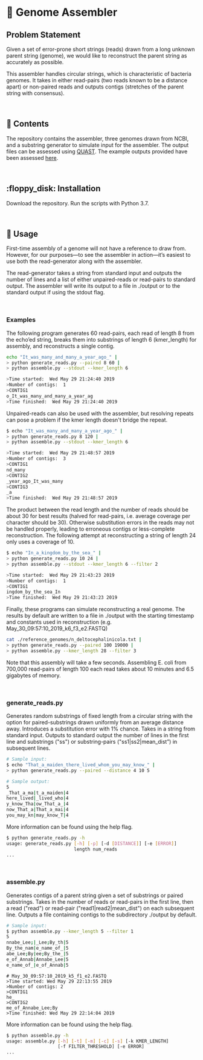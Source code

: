 # &#129516; Genome Assembler

## Problem Statement

Given a set of error-prone short strings (reads) drawn from a long unknown parent string (genome), we would like to reconstruct the parent string as accurately as possible.

This assembler handles circular strings, which is characteristic of bacteria genomes.  It takes in either read-pairs (two reads known to be a distance apart) or non-paired reads and outputs contigs (stretches of the parent string with consensus).

&nbsp;

## :open_file_folder: Contents

The repository contains the assembler, three genomes drawn from NCBI, and a substring generator to simulate input for the assembler. The output files can be assessed using [QUAST](http://quast.bioinf.spbau.ru/ "Quality Assessment Tool for Genome Assembly"). The example outputs provided have been assessed [here](http://quast.bioinf.spbau.ru/reports/30\_May\_2019\_23:09:09\_000000/report.html).

&nbsp;

## :floppy\_disk: Installation

Download the repository. Run the scripts with Python 3.7.

&nbsp;

## :hammer: Usage

First-time assembly of a genome will not have a reference to draw from. However, for our purposes—to see the assembler in action—it’s easiest to use both the read-generator along with the assembler. 

The read-generator takes a string from standard input and outputs the number of lines and a list of either unpaired-reads or read-pairs to standard output. The assembler will write its output to a file in ./output or to the standard output if using the stdout flag.

&nbsp;

### Examples

The following program generates 60 read-pairs, each read of length 8 from the echo’ed string, breaks them into substrings of length 6 (kmer\_length) for assembly, and reconstructs a single contig.

```Bash
echo "It_was_many_and_many_a_year_ago_" |
> python generate_reads.py --paired 8 60 |
> python assemble.py --stdout --kmer_length 6

>Time started:  Wed May 29 21:24:40 2019
>Number of contigs:  1
>CONTIG1
o_It_was_many_and_many_a_year_ag
>Time finished:  Wed May 29 21:24:40 2019
```

Unpaired-reads can also be used with the assembler, but resolving repeats can pose a problem if the kmer length doesn't bridge the repeat.

```Bash
$ echo "It_was_many_and_many_a_year_ago_" |
> python generate_reads.py 8 120 |
> python assemble.py --stdout --kmer_length 6

>Time started:  Wed May 29 21:48:57 2019
>Number of contigs:  3
>CONTIG1
nd_many
>CONTIG2
_year_ago_It_was_many
>CONTIG3
_a
>Time finished:  Wed May 29 21:48:57 2019
```

The product between the read length and the number of reads should be about 30 for best results (halved for read-pairs, i.e. average coverage per character should be 30). Otherwise substitution errors in the reads may not be handled properly, leading to erroneous contigs or less-complete reconstruction. The following attempt at reconstructing a string of length 24 only uses a coverage of 10.

```Bash
$ echo "In_a_kingdom_by_the_sea_" |
> python generate_reads.py 10 24 |
> python assemble.py --stdout --kmer_length 6 --filter 2

>Time started:  Wed May 29 21:43:23 2019
>Number of contigs:  1
>CONTIG1
ingdom_by_the_sea_In
>Time finished:  Wed May 29 21:43:23 2019
```

Finally, these programs can simulate reconstructing a real genome. The results by default are written to a file in ./output with the starting timestamp and constants used in reconstruction (e.g. May\_30\_09:57:10\_2019\_k6\_f3\_e2.FASTQ)

```Bash
cat ./reference_genomes/n_deltocephalinicola.txt |
> python generate_reads.py --paired 100 19000 |
> python assemble.py --kmer_length 28 --filter 3
```

Note that this assembly will take a few seconds. Assembling E. coli from 700,000 read-pairs of length 100 each read takes about 10 minutes and 6.5 gigabytes of memory.

&nbsp;

### generate\_reads.py

Generates random substrings of fixed length from a circular string with the option for paired-substrings drawn uniformly from an average distance away. Introduces a substitution error with 1% chance. Takes in a string from standard input. Outputs to standard output the number of lines in the first line and substrings ("ss") or substring-pairs ("ss1|ss2|mean\_dist”) in subsequent lines.

```Bash
# Sample input:
$ echo "That_a_maiden_there_lived_whom_you_may_know_" |
> python generate_reads.py --paired --distance 4 10 5

# Sample output:
5
_That_a_ma|t_a_maiden|4
here_lived|_lived_who|4
y_know_Tha|ow_That_a_|4
now_That_a|That_a_mai|4
you_may_kn|may_know_T|4
```

More information can be found using the help flag.

```Bash
$ python generate_reads.py -h
usage: generate_reads.py [-h] [-p] [-d [DISTANCE]] [-e [ERROR]]
                         length num_reads
...
```

&nbsp;

### assemble.py

Generates contigs of a parent string given a set of substrings or paired substrings. Takes in the number of reads or read-pairs in the first line, then a read ("read") or read-pair ("read1|read2|mean\_dist") on each subsequent line. Outputs a file containing contigs to the subdirectory ./output by default.

```Bash
# Sample input:
$ python assemble.py --kmer_length 5 --filter 1
5
nnabe_Lee;|_Lee;By_th|5
By_the_nam|e_name_of_|5
abe_Lee;By|ee;By_the_|5
e_of_Annab|Annabe_Lee|5
e_name_of_|e_of_Annab|5
```

```FASTQ
# May_30_09:57:10_2019_k5_f1_e2.FASTQ
>Time started: Wed May 29 22:13:55 2019
>Number of contigs: 2
>CONTIG1
he_
>CONTIG2
me_of_Annabe_Lee;By
>Time finished: Wed May 29 22:14:04 2019
```

More information can be found using the help flag.

```Bash
$ python assemble.py -h
usage: assemble.py [-h] [-t] [-m] [-c] [-s] [-k KMER_LENGTH]
                   [-f FILTER_THRESHOLD] [-e ERROR]
...
```